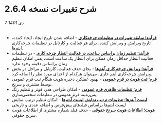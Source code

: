 #  شرح تغییرات نسخه 2.6.4
###### 7 دی 1401

- [**فرآیند؛ سابقه تغییرات در تنظیمات چرخه‌کاری**](https://github.com/1stco/PayamGostarDocs/blob/master/help2.5.4/Settings/Personalization-crm/Overview/Process-design/Create-a-work-cycle/WorkFlowSettings2.6.4.md#WorkFlowSettingChangLog) - اضافه شدن تاریخ ایجاد، ایجاد کننده، تاریخ ویرایش و ویرایش کننده، برای هر فعالیت و کارتابل در تنظیمات چرخه‌کاری آیتم‌ها.
- [**فرآیند؛ تنظیم زمان براساس ساعت، در فعالیت انتظار چرخه کاری**](https://github.com/1stco/PayamGostarDocs/blob/master/help2.5.4/Settings/Personalization-crm/Overview/Process-design/Create-a-work-cycle/Activity/Waiting/Wating2.6.4.md#TimingWatingActivity) - در تنظیمات فعالیت انتظار حداقل زمان ممکن برای انتظار یک ساعت است، یعنی امکان تنظیم زمان براساس دقیقه وجود ندارد.
- [**فرآیند؛ ویرایش چرخه‌ کاری آیتم‌ها**](https://github.com/1stco/PayamGostarDocs/blob/master/help2.5.4/Settings/Personalization-crm/Overview/Process-design/WorkFlowEdition.md#WorkfllowEdition) - بجای حذف فعالیت، کارتابل و مراحل در بخش ویرایش چرخه‌کاری آیتم جاری، می‌توان هرکدام از اجزای مورد نظر را اضافه کرد.
- [**فرم؛ ثبت هویت در فرم عمومی**](https://github.com/1stco/PayamGostarDocs/blob/master/help2.5.4/Settings/Personalization-crm/Form-management/GeneralForm2.6.4.md#IdentityInGeneralForm) - بهبود عملکرد ذخیره هویت هنگام ثبت فرم عمومی توسط مشتری و سرنخ.
- [**فرم؛ تنظیمات ظاهری فرم عمومی**](https://github.com/1stco/PayamGostarDocs/blob/master/help2.5.4/Settings/Personalization-crm/Form-management/GeneralForm2.6.4.md#UISetting) - امکان طراحی هدر، فوتر و تنظیم رنگ پس‌زمینه فرم عمومی در تنظیمات شخصی‌سازی.
- [**لیست آیتم‌ها؛ تنظیمات ترتیب نمایش لیست آیتم‌ها**](https://github.com/1stco/PayamGostarDocs/blob/master/help2.5.4/Settings/Personalization-crm/Overview/General-information/Shared-information-of-system-items/GeneralCustoization2.6.4.md#OrderedSetting) - امکان تنظیم ترتیب نمایش لیست آیتم‌ها براساس فیلدهای پیش‌فرض و اضافه عددی و تاریخی 
- [**هویت؛ اطلاعات هویت سرنخ حقوقی**](https://github.com/1stco/PayamGostarDocs/blob/master/help2.5.4/Integrated-bank/Database/General-specifications/Lead-management/CreateNewOrganizaitionalLead.md) - حذف فیلد شماره مشتری از اطلاعات هویت سرنخ حقوقی.
